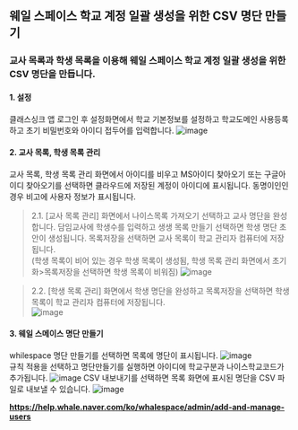 ## 웨일 스페이스 학교 계정 일괄 생성을 위한 CSV 명단 만들기 
### 교사 목록과 학생 목록을 이용해 웨일 스페이스 학교 계정 일괄 생성을 위한 CSV 명단을 만듭니다.

#### 1. 설정   
클래스싱크 앱 로그인 후 설정화면에서 학교 기본정보를 설정하고 학교도메인 사용등록하고 초기 비밀번호와  아이디 접두어를 입력합니다. 
   ![image](https://github.com/ClassSync/K12/assets/16409151/54c767c8-4b84-4e11-930e-ad82886fee24)


#### 2. 교사 목록, 학생 목록 관리
교사 목록, 학생 목록 관리 화면에서 아이디를 비우고 MS아이디 찾아오기 또는 구글아이디 찾아오기를 선택하면 클라우드에 저장된 계정이 아이디에 표시됩니다. 동명이인인 경우 비고에 사용자 정보가 표시됩니다.   

> 2.1. [교사 목록 관리] 화면에서 나이스목록 가져오기 선택하고 교사 명단을 완성합니다. 담임교사에 학생수를 입력하고 생생 목록 만들기 선택하면 학생 명단 초안이 생성됩니다. 목록저장을 선택하면 교사 목록이 학교 관리자 컴퓨터에 저장됩니다.   
   (학생 목록이 비어 있는 경우 학생 목록이 생성됨, 학생 목록 관리 화면에서 초기화>목록저장을 선택하면 학생 목록이 비워짐)
   ![image](https://github.com/ClassSync/K12/assets/16409151/fd4cc426-d1dc-4641-bdef-225c8179e826)

> 2.2. [학생 목록 관리] 화면에서 학생 명단을 완성하고 목록저장을 선택하면 학생 목록이 학교 관리자 컴퓨터에 저장됩니다.   
   ![image](https://github.com/ClassSync/K12/assets/16409151/bd7eb017-d950-4df0-8000-31f52ffb77c0)


#### 3. 웨일 스메이스 명단 만들기   
whilespace 명단 만들기를 선택하면 목록에 명단이 표시됩니다. 
![image](https://github.com/ClassSync/K12/assets/16409151/baa05193-19b8-4837-8c28-017df6600247)   
규칙 적용을 선택하고 명단만들기를 실행하면 아이디에 학교구분과 나이스학교코드가 추가됩니다.
![image](https://github.com/ClassSync/K12/assets/16409151/a8c8249f-71a0-40fb-b0bf-12475d6dc328)
CSV 내보내기를 선택하면 목록 화면에 표시된 명단을 CSV 파일로 내보낼 수 있습니다.
![image](https://github.com/ClassSync/K12/assets/16409151/ad120f34-41c1-4932-ac68-40f99e4efdc2)


   
**https://help.whale.naver.com/ko/whalespace/admin/add-and-manage-users** 
